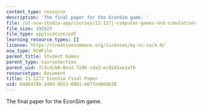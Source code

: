 ```yaml
---
content_type: resource
description: 'The final paper for the EconSim game. '
file: /ol-ocw-studio-app/courses/11-127j-computer-games-and-simulations-for-education-and-exploration-spring-2015/0a06478b3d0ddb538961667fe406de28_MIT11_127JS15_econsim_final.pdf
file_size: 192623
file_type: application/pdf
learning_resource_types: []
license: https://creativecommons.org/licenses/by-nc-sa/4.0/
ocw_type: OCWFile
parent_title: Student Games
parent_type: CourseSection
parent_uid: 7c3cdcb8-8ea1-7296-cda3-ec9241ee1af9
resourcetype: Document
title: 11.127J EconSim Final Paper
uid: 0a06478b-3d0d-db53-8961-667fe406de28
---
```

The final paper for the EconSim game. 